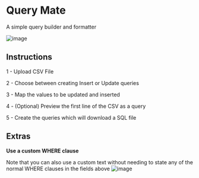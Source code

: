 # Query Mate

A simple query builder and formatter

![image](https://github.com/skrewby/query-mate/assets/33297928/62385821-164f-4bea-92c2-7f340311b296)

## Instructions
1 - Upload CSV File

2 - Choose between creating Insert or Update queries

3 - Map the values to be updated and inserted

4 - (Optional) Preview the first line of the CSV as a query

5 - Create the queries which will download a SQL file

## Extras
**Use a custom WHERE clause**

Note that you can also use a custom text without needing to state any of the normal WHERE clauses in the fields above
![image](https://github.com/skrewby/query-mate/assets/33297928/ebc6468f-4e31-422f-bbbe-79446775a63a)
